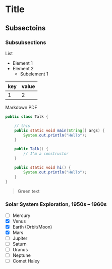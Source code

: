 # Title

## Subsectoins

### Subsubsections

List
- Element 1
- Element 2
  - Subelement 1

key | value
----|------
1   |     2|

Markdown PDF

```java
public class Talk {

    // this
    public static void main(String[] args) {
        System.out.println("Hello");
    }

    public Talk() {
        // I'm a constructor
    }

    public static void hi() {
        System.out.println("Hello");
    }
}
```

> Green text

### Solar System Exploration, 1950s – 1960s

- [ ] Mercury
- [x] Venus
- [x] Earth (Orbit/Moon)
- [x] Mars
- [ ] Jupiter
- [ ] Saturn
- [ ] Uranus
- [ ] Neptune
- [ ] Comet Haley